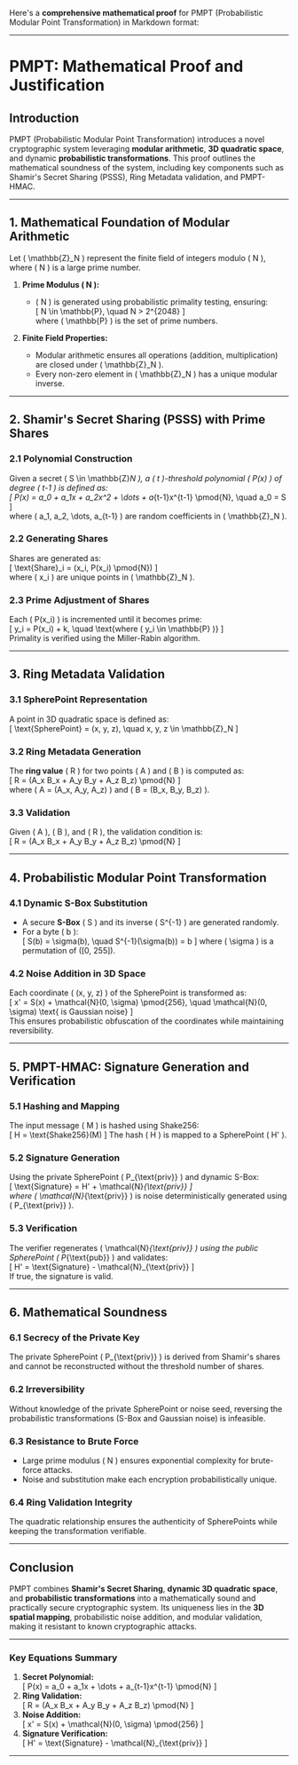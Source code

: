 Here's a **comprehensive mathematical proof** for PMPT (Probabilistic Modular Point Transformation) in Markdown format:

---

# PMPT: Mathematical Proof and Justification

## **Introduction**
PMPT (Probabilistic Modular Point Transformation) introduces a novel cryptographic system leveraging **modular arithmetic**, **3D quadratic space**, and dynamic **probabilistic transformations**. This proof outlines the mathematical soundness of the system, including key components such as Shamir's Secret Sharing (PSSS), Ring Metadata validation, and PMPT-HMAC.

---

## **1. Mathematical Foundation of Modular Arithmetic**

Let \( \mathbb{Z}_N \) represent the finite field of integers modulo \( N \), where \( N \) is a large prime number.

1. **Prime Modulus \( N \):**
   - \( N \) is generated using probabilistic primality testing, ensuring:  
     \[
     N \in \mathbb{P}, \quad N > 2^{2048}
     \]  
     where \( \mathbb{P} \) is the set of prime numbers.

2. **Finite Field Properties:**
   - Modular arithmetic ensures all operations (addition, multiplication) are closed under \( \mathbb{Z}_N \).  
   - Every non-zero element in \( \mathbb{Z}_N \) has a unique modular inverse.

---

## **2. Shamir's Secret Sharing (PSSS) with Prime Shares**

### **2.1 Polynomial Construction**
Given a secret \( S \in \mathbb{Z}_N \), a \( t \)-threshold polynomial \( P(x) \) of degree \( t-1 \) is defined as:  
\[
P(x) = a_0 + a_1x + a_2x^2 + \dots + a_{t-1}x^{t-1} \pmod{N}, \quad a_0 = S
\]  
where \( a_1, a_2, \dots, a_{t-1} \) are random coefficients in \( \mathbb{Z}_N \).

### **2.2 Generating Shares**
Shares are generated as:  
\[
\text{Share}_i = (x_i, P(x_i) \pmod{N})
\]  
where \( x_i \) are unique points in \( \mathbb{Z}_N \).

### **2.3 Prime Adjustment of Shares**
Each \( P(x_i) \) is incremented until it becomes prime:  
\[
y_i = P(x_i) + k, \quad \text{where \( y_i \in \mathbb{P} \)}
\]  
Primality is verified using the Miller-Rabin algorithm.

---

## **3. Ring Metadata Validation**

### **3.1 SpherePoint Representation**
A point in 3D quadratic space is defined as:  
\[
\text{SpherePoint} = (x, y, z), \quad x, y, z \in \mathbb{Z}_N
\]

### **3.2 Ring Metadata Generation**
The **ring value** \( R \) for two points \( A \) and \( B \) is computed as:  
\[
R = (A_x B_x + A_y B_y + A_z B_z) \pmod{N}
\]  
where \( A = (A_x, A_y, A_z) \) and \( B = (B_x, B_y, B_z) \).

### **3.3 Validation**
Given \( A \), \( B \), and \( R \), the validation condition is:  
\[
R = (A_x B_x + A_y B_y + A_z B_z) \pmod{N}
\]

---

## **4. Probabilistic Modular Point Transformation**

### **4.1 Dynamic S-Box Substitution**
- A secure **S-Box** \( S \) and its inverse \( S^{-1} \) are generated randomly.
- For a byte \( b \):  
  \[
  S(b) = \sigma(b), \quad S^{-1}(\sigma(b)) = b
  \]
  where \( \sigma \) is a permutation of \([0, 255]\).

### **4.2 Noise Addition in 3D Space**
Each coordinate \( (x, y, z) \) of the SpherePoint is transformed as:  
\[
x' = S(x) + \mathcal{N}(0, \sigma) \pmod{256}, \quad \mathcal{N}(0, \sigma) \text{ is Gaussian noise}
\]  
This ensures probabilistic obfuscation of the coordinates while maintaining reversibility.

---

## **5. PMPT-HMAC: Signature Generation and Verification**

### **5.1 Hashing and Mapping**
The input message \( M \) is hashed using Shake256:  
\[
H = \text{Shake256}(M)
\]
The hash \( H \) is mapped to a SpherePoint \( H' \).

### **5.2 Signature Generation**
Using the private SpherePoint \( P_{\text{priv}} \) and dynamic S-Box:  
\[
\text{Signature} = H' + \mathcal{N}_{\text{priv}}
\]  
where \( \mathcal{N}_{\text{priv}} \) is noise deterministically generated using \( P_{\text{priv}} \).

### **5.3 Verification**
The verifier regenerates \( \mathcal{N}_{\text{priv}} \) using the public SpherePoint \( P_{\text{pub}} \) and validates:  
\[
H' = \text{Signature} - \mathcal{N}_{\text{priv}}
\]  
If true, the signature is valid.

---

## **6. Mathematical Soundness**

### **6.1 Secrecy of the Private Key**
The private SpherePoint \( P_{\text{priv}} \) is derived from Shamir's shares and cannot be reconstructed without the threshold number of shares.

### **6.2 Irreversibility**
Without knowledge of the private SpherePoint or noise seed, reversing the probabilistic transformations (S-Box and Gaussian noise) is infeasible.

### **6.3 Resistance to Brute Force**
- Large prime modulus \( N \) ensures exponential complexity for brute-force attacks.  
- Noise and substitution make each encryption probabilistically unique.

### **6.4 Ring Validation Integrity**
The quadratic relationship ensures the authenticity of SpherePoints while keeping the transformation verifiable.

---

## **Conclusion**
PMPT combines **Shamir's Secret Sharing**, **dynamic 3D quadratic space**, and **probabilistic transformations** into a mathematically sound and practically secure cryptographic system. Its uniqueness lies in the **3D spatial mapping**, probabilistic noise addition, and modular validation, making it resistant to known cryptographic attacks.

---

### **Key Equations Summary**
1. **Secret Polynomial:**  
   \[
   P(x) = a_0 + a_1x + \dots + a_{t-1}x^{t-1} \pmod{N}
   \]
2. **Ring Validation:**  
   \[
   R = (A_x B_x + A_y B_y + A_z B_z) \pmod{N}
   \]
3. **Noise Addition:**  
   \[
   x' = S(x) + \mathcal{N}(0, \sigma) \pmod{256}
   \]
4. **Signature Verification:**  
   \[
   H' = \text{Signature} - \mathcal{N}_{\text{priv}}
   \]

---

